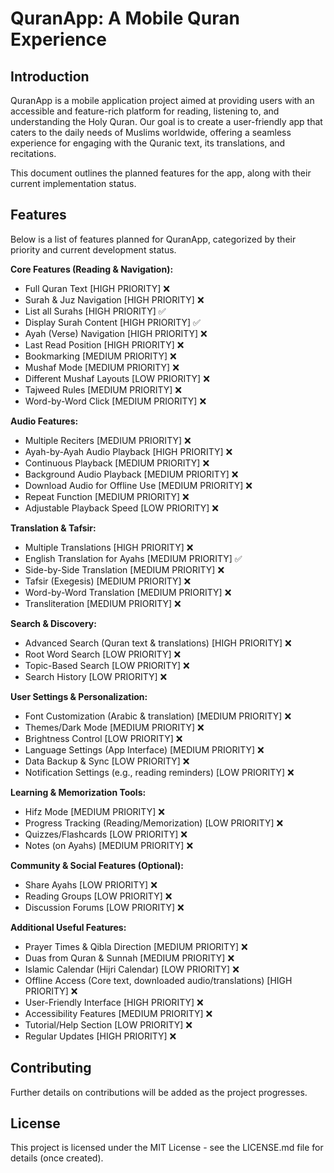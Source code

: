 # QuranApp: A Mobile Quran Experience

## Introduction

QuranApp is a mobile application project aimed at providing users with an accessible and feature-rich platform for reading, listening to, and understanding the Holy Quran. Our goal is to create a user-friendly app that caters to the daily needs of Muslims worldwide, offering a seamless experience for engaging with the Quranic text, its translations, and recitations.

This document outlines the planned features for the app, along with their current implementation status.

## Features

Below is a list of features planned for QuranApp, categorized by their priority and current development status.

**Core Features (Reading & Navigation):**

- Full Quran Text [HIGH PRIORITY] ❌
- Surah & Juz Navigation [HIGH PRIORITY] ❌
- List all Surahs [HIGH PRIORITY] ✅
- Display Surah Content [HIGH PRIORITY] ✅
- Ayah (Verse) Navigation [HIGH PRIORITY] ❌
- Last Read Position [HIGH PRIORITY] ❌
- Bookmarking [MEDIUM PRIORITY] ❌
- Mushaf Mode [MEDIUM PRIORITY] ❌
- Different Mushaf Layouts [LOW PRIORITY] ❌
- Tajweed Rules [MEDIUM PRIORITY] ❌
- Word-by-Word Click [MEDIUM PRIORITY] ❌

**Audio Features:**

- Multiple Reciters [MEDIUM PRIORITY] ❌
- Ayah-by-Ayah Audio Playback [HIGH PRIORITY] ❌
- Continuous Playback [MEDIUM PRIORITY] ❌
- Background Audio Playback [MEDIUM PRIORITY] ❌
- Download Audio for Offline Use [MEDIUM PRIORITY] ❌
- Repeat Function [MEDIUM PRIORITY] ❌
- Adjustable Playback Speed [LOW PRIORITY] ❌

**Translation & Tafsir:**

- Multiple Translations [HIGH PRIORITY] ❌
- English Translation for Ayahs [MEDIUM PRIORITY] ✅
- Side-by-Side Translation [MEDIUM PRIORITY] ❌
- Tafsir (Exegesis) [MEDIUM PRIORITY] ❌
- Word-by-Word Translation [MEDIUM PRIORITY] ❌
- Transliteration [MEDIUM PRIORITY] ❌

**Search & Discovery:**

- Advanced Search (Quran text & translations) [HIGH PRIORITY] ❌
- Root Word Search [LOW PRIORITY] ❌
- Topic-Based Search [LOW PRIORITY] ❌
- Search History [LOW PRIORITY] ❌

**User Settings & Personalization:**

- Font Customization (Arabic & translation) [MEDIUM PRIORITY] ❌
- Themes/Dark Mode [MEDIUM PRIORITY] ❌
- Brightness Control [LOW PRIORITY] ❌
- Language Settings (App Interface) [MEDIUM PRIORITY] ❌
- Data Backup & Sync [LOW PRIORITY] ❌
- Notification Settings (e.g., reading reminders) [LOW PRIORITY] ❌

**Learning & Memorization Tools:**

- Hifz Mode [MEDIUM PRIORITY] ❌
- Progress Tracking (Reading/Memorization) [LOW PRIORITY] ❌
- Quizzes/Flashcards [LOW PRIORITY] ❌
- Notes (on Ayahs) [MEDIUM PRIORITY] ❌

**Community & Social Features (Optional):**

- Share Ayahs [LOW PRIORITY] ❌
- Reading Groups [LOW PRIORITY] ❌
- Discussion Forums [LOW PRIORITY] ❌

**Additional Useful Features:**

- Prayer Times & Qibla Direction [MEDIUM PRIORITY] ❌
- Duas from Quran & Sunnah [MEDIUM PRIORITY] ❌
- Islamic Calendar (Hijri Calendar) [LOW PRIORITY] ❌
- Offline Access (Core text, downloaded audio/translations) [HIGH PRIORITY] ❌
- User-Friendly Interface [HIGH PRIORITY] ❌
- Accessibility Features [MEDIUM PRIORITY] ❌
- Tutorial/Help Section [LOW PRIORITY] ❌
- Regular Updates [HIGH PRIORITY] ❌

## Contributing

Further details on contributions will be added as the project progresses.

## License

This project is licensed under the MIT License - see the LICENSE.md file for details (once created).
